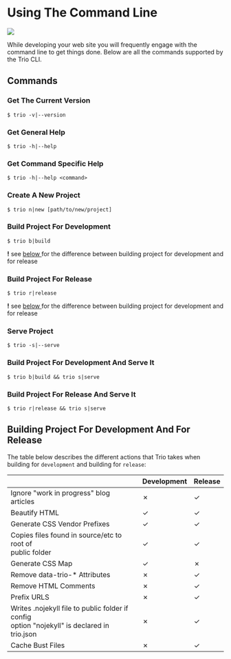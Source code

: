 <!--
title: Using The Command Line
template: learnhowto.html
appendToTarget: true
activeHeaderItem: 2
callback: showCurrentPageInHeader.js
-->

# Using The Command Line

<img data-trio-link src="/media/terminal-general-help.png">

While developing your web site you will frequently engage with the command line to get things done. Below are all the commands supported by the Trio CLI.

## Commands

### Get The Current Version

```shell
$ trio -v|--version
```

### Get General Help

```shell
$ trio -h|--help
```

### Get Command Specific Help

```shell
$ trio -h|--help <command>
```

### Create A New Project

```shell
$ trio n|new [path/to/new/project]
```

### Build Project For Development

```shell
$ trio b|build
``` 
__!__ see [ below ](#building-project-for-development-and-for-release) for the difference between building project for development and for release

### Build Project For Release

```shell
$ trio r|release
``` 
__!__ see [ below ](#building-project-for-development-and-for-release) for the difference between building project for development and for release

### Serve Project

```shell
$ trio -s|--serve
```

### Build Project For Development And Serve It

```shell
$ trio b|build && trio s|serve
```

### Build Project For Release And Serve It

```shell
$ trio r|release && trio s|serve
```

## Building Project For Development And For Release

The table below describes the different actions that Trio takes when building for `development` and building for `release`:

<table class="dev-vs-release-build">
  <thead>
    <tr>
        <th></th> <th>Development</th> <th>Release</th>
    </tr>
  </thead>
  <tbody>
    <tr>
        <td>Ignore "work in progress" blog articles</td> <td><span class="cross">&cross;</td> <td><span class="check">&check;</td>
    </tr>
    <tr>
        <td>Beautify HTML</td> <td><span class="check">&check;</td> <td><span class="check">&check;</td>
    </tr>
    <tr>
        <td>Generate CSS Vendor Prefixes</td> <td><span class="check">&check;</td> <td><span class="check">&check;</td>
    </tr>
    <tr>
        <td>Copies files found in source/etc to root of<br>public folder</td> <td><span class="check">&check;</td> <td><span class="check">&check;</td>
    </tr>
    <tr>
        <td>Generate CSS Map</td> <td><span class="check">&check;</td> <td><span class="cross">&cross;</td>
    </tr>
    <tr>
        <td>Remove data-trio-* Attributes</td> <td><span class="cross">&cross;</td> <td><span class="check">&check;</td>
    </tr>
    <tr>
        <td>Remove HTML Comments</td> <td><span class="cross">&cross;</td> <td><span class="check">&check;</td>
    </tr>
    <tr>
        <td>Prefix URLS</td> <td><span class="cross">&cross;</td> <td><span class="check">&check;</td>
    </tr>
    <tr>
        <td>Writes .nojekyll file to public folder if config<br>option "nojekyll" is declared in trio.json</td> <td><span class="cross">&cross;</td> <td><span class="check">&check;</td>
    </tr>
    <tr>
        <td>Cache Bust Files</td> <td><span class="cross">&cross;</td> <td><span class="check">&check;</td>
    </tr>
  </tbody>
</table>
